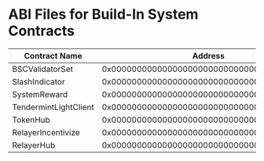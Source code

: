# ABI Files for Build-In System Contracts

| Contract Name         | Address                                   | ABI file name                                      |
| ----------------------|-------------------------------------------|--------------------------------------------------- |
| BSCValidatorSet       |0x0000000000000000000000000000000000001000 | [bscvalidatorset](bscvalidatorset.abi)             |
| SlashIndicator        |0x0000000000000000000000000000000000001001 | [slashindicator](slashindicator.abi)               |
| SystemReward          |0x0000000000000000000000000000000000001002 | [systemreward](systemreward.abi)               |
| TendermintLightClient |0x0000000000000000000000000000000000001003 | [tendermintlightclient](tendermintlightclient.abi) |
| TokenHub              |0x0000000000000000000000000000000000001004 | [tokenhub](tokenhub.abi)                           |
| RelayerIncentivize    |0x0000000000000000000000000000000000001005 | [relayerincentivize](relayerincentivize.abi)       |
| RelayerHub            |0x0000000000000000000000000000000000001006 | [relayerhub](relayerhub.abi)                       |